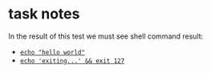 # task notes
In the result of this test we must see shell command result:
- [`echo "hello world"`](main.files/cmd-retcode=0.log)
- [`echo 'exiting...' && exit 127`](main.files/cmd0-retcode=127.log)
